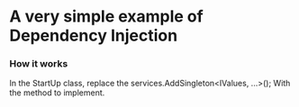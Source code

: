 # A very simple example of Dependency Injection

### How it works
In the StartUp class, replace the services.AddSingleton<IValues, ...>();
With the method to implement.



